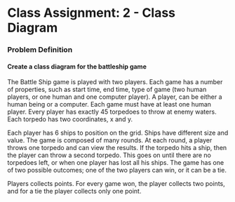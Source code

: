 # Class Assignment: 2 - __Class Diagram__

### Problem Definition
#### Create a class diagram for the battleship game

<p>The Battle Ship game is played with two players. Each game has a number of properties, such as start time, end time, type of game (two human players, or one human and one computer player). A player, can be either a human being or a computer. Each game must have at least one human player. Every player has exactly 45 torpedoes to throw at enemy waters. Each torpedo has two coordinates, x and y.</p>

<p>Each player has 6 ships to position on the grid. Ships have different size and value. The game is composed of many rounds. At each round, a player throws one torpedo and can view the results. If the torpedo hits a ship, then the player can throw a second torpedo. This goes on until there are no torpedoes left, or when one player has lost all his ships. The game has one of two possible outcomes; one of the two players can win, or it can be a tie.</p>

<p>Players collects points. For every game won, the player collects two points, and for a tie the player collects only one point.</p>